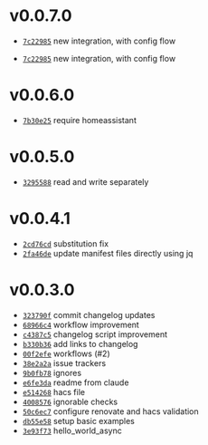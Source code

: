 # v0.0.7.0
 * [`7c22985`](https://github.com/lucaspopp0/ha-smart-switches-integration/commit/7c22985) new integration, with config flow

 * [`7c22985`](https://github.com/lucaspopp0/ha-smart-switches-integration/commit/7c22985) new integration, with config flow

# v0.0.6.0
 * [`7b30e25`](https://github.com/lucaspopp0/ha-smart-switches-integration/commit/7b30e25) require homeassistant

# v0.0.5.0
 * [`3295588`](https://github.com/lucaspopp0/ha-smart-switches-integration/commit/3295588) read and write separately

# v0.0.4.1
 * [`2cd76cd`](https://github.com/lucaspopp0/ha-smart-switches-integration/commit/2cd76cd) substitution fix
 * [`2fa46de`](https://github.com/lucaspopp0/ha-smart-switches-integration/commit/2fa46de) update manifest files directly using jq

# v0.0.3.0
 * [`323790f`](https://github.com/lucaspopp0/ha-smart-switches-integration/commit/323790f) commit changelog updates
 * [`68966c4`](https://github.com/lucaspopp0/ha-smart-switches-integration/commit/68966c4) workflow improvement
 * [`c4387c5`](https://github.com/lucaspopp0/ha-smart-switches-integration/commit/c4387c5) changelog script improvement
 * [`b330b36`](https://github.com/lucaspopp0/ha-smart-switches-integration/commit/b330b36) add links to changelog
 * [`00f2efe`](https://github.com/lucaspopp0/ha-smart-switches-integration/commit/00f2efe) workflows (#2)
 * [`38e2a2a`](https://github.com/lucaspopp0/ha-smart-switches-integration/commit/38e2a2a) issue trackers
 * [`9b0fb78`](https://github.com/lucaspopp0/ha-smart-switches-integration/commit/9b0fb78) ignores
 * [`e6fe3da`](https://github.com/lucaspopp0/ha-smart-switches-integration/commit/e6fe3da) readme from claude
 * [`e514268`](https://github.com/lucaspopp0/ha-smart-switches-integration/commit/e514268) hacs file
 * [`4008576`](https://github.com/lucaspopp0/ha-smart-switches-integration/commit/4008576) ignorable checks
 * [`50c6ec7`](https://github.com/lucaspopp0/ha-smart-switches-integration/commit/50c6ec7) configure renovate and hacs validation
 * [`db55e58`](https://github.com/lucaspopp0/ha-smart-switches-integration/commit/db55e58) setup basic examples
 * [`3e93f73`](https://github.com/lucaspopp0/ha-smart-switches-integration/commit/3e93f73) hello_world_async
